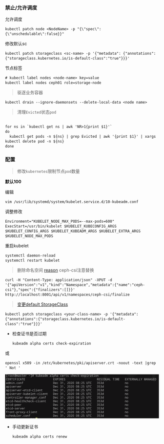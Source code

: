 ### 禁止/允许调度


允许调度

    kubectl patch node <NodeName> -p "{\"spec\":{\"unschedulable\":false}}"
    
修改默认sc

    kubectl patch storageclass <sc-name> -p '{"metadata": {"annotations":{"storageclass.kubernetes.io/is-default-class":"true"}}}'

节点标签

    # kubectl label nodes <node-name> key=value
    kubectl label nodes ceph01 role=storage-node
    
> 驱逐业务容器

    kubectl drain --ignore-daemonsets --delete-local-data <node name>
    
> 清理`Evicted`状态`pod`

```shell script

for ns in `kubectl get ns | awk 'NR>1{print $1}'`
do
  kubectl get pods -n ${ns} | grep Evicted | awk '{print $1}' | xargs kubectl delete pod -n ${ns}
done
```
    
### 配置

> 修改`kubernetes`限制节点`pod`数量

**默认100**

编辑

    vim /usr/lib/systemd/system/kubelet.service.d/10-kubeadm.conf
    
调整修改

    Environment="KUBELET_NODE_MAX_PODS=--max-pods=600"
    ExecStart=/usr/bin/kubelet $KUBELET_KUBECONFIG_ARGS $KUBELET_CONFIG_ARGS $KUBELET_KUBEADM_ARGS $KUBELET_EXTRA_ARGS $KUBELET_NODE_MAX_PODS

重启kubelet

    systemctl daemon-reload
    systemctl restart kubelet

> 删除命名空间
[reason](https://www.yuque.com/imroc/kubernetes-troubleshooting/pnl1nf)
ceph-csi注意替换

    curl -H "Content-Type: application/json" -XPUT -d '{"apiVersion":"v1","kind":"Namespace","metadata":{"name":"ceph-csi"},"spec":{"finalizers":[]}}' http://localhost:8001/api/v1/namespaces/ceph-csi/finalize
    
> [变更default StorageClass](https://blog.csdn.net/engchina/article/details/88529380)
  
    kubectl patch storageclass <your-class-name> -p '{"metadata": {"annotations":{"storageclass.kubernetes.io/is-default-class":"true"}}}'

- 检查证书是否过期


      kubeadm alpha certs check-expiration
      
或

    openssl x509 -in /etc/kubernetes/pki/apiserver.crt -noout -text |grep ' Not '
      
![](images/outofdate.jpg)

- 手动更新证书


      kubeadm alpha certs renew